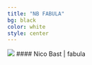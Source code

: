 ```yaml
---
title: "NB FABULA"
bg: black
color: white
style: center
---
```

<img src="{{ site.url }}/img/nb_fabula_cover.jpg">
#### Nico Bast | fabula
<div class="bbplayer">
  <span class="bb-trackTitle"></span>
  <div class="bb-col-1">
     <span class="bb-rewind"></span>
     <span class="bb-play"></span>
     <span class="bb-forward"></span>
  </div>
  <div class="bb-col-2">
    <span class="bb-trackTime"></span>
    <span class="bb-trackLength"></span>
  </div>
  <audio>
      <source src="{{ site.url }}/audio/Nicolas_Bast/Unbekannte Sprache.ogg">
      <source src="{{ site.url }}/audio/Nicolas_Bast/Anticipated Memory.ogg">
      <source src="{{ site.url }}/audio/Nicolas_Bast/Fabula.ogg">
  </audio>
</div>

<a href="https://github.com/Transpersonal/transpersonal.github.io/raw/master/audio/Nicolas_Bast/Nicolas%20Bast%20-%20Fabula.zip"><i class="fa fa-download fa-2x" aria-hidden="true" style="color:#898989"></i></a>
